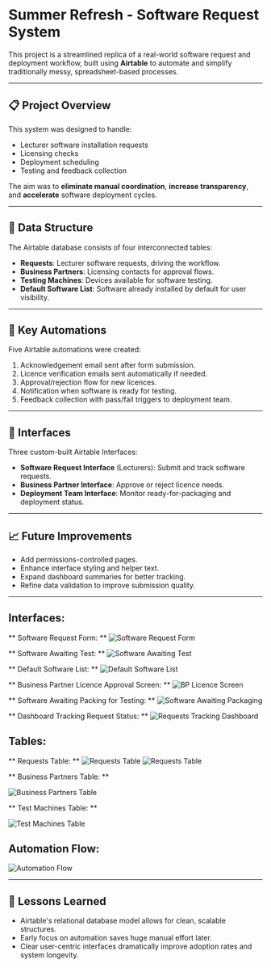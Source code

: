 # Summer Refresh - Software Request System

This project is a streamlined replica of a real-world software request and deployment workflow, built using **Airtable** to automate and simplify traditionally messy, spreadsheet-based processes.

---

## 📋 Project Overview

This system was designed to handle:
- Lecturer software installation requests
- Licensing checks
- Deployment scheduling
- Testing and feedback collection

The aim was to **eliminate manual coordination**, **increase transparency**, and **accelerate** software deployment cycles.

---

## 🧱 Data Structure

The Airtable database consists of four interconnected tables:
- **Requests**: Lecturer software requests, driving the workflow.
- **Business Partners**: Licensing contacts for approval flows.
- **Testing Machines**: Devices available for software testing.
- **Default Software List**: Software already installed by default for user visibility.

---

## 🤖 Key Automations

Five Airtable automations were created:
1. Acknowledgement email sent after form submission.
2. Licence verification emails sent automatically if needed.
3. Approval/rejection flow for new licences.
4. Notification when software is ready for testing.
5. Feedback collection with pass/fail triggers to deployment team.

---

## 🎨 Interfaces

Three custom-built Airtable Interfaces:
- **Software Request Interface** (Lecturers): Submit and track software requests.
- **Business Partner Interface**: Approve or reject licence needs.
- **Deployment Team Interface**: Monitor ready-for-packaging and deployment status.

---

## 📈 Future Improvements

- Add permissions-controlled pages.
- Enhance interface styling and helper text.
- Expand dashboard summaries for better tracking.
- Refine data validation to improve submission quality.

---

## Interfaces:

** Software Request Form: **
![Software Request Form](images/SoftwareRequestForm.png)

** Software Awaiting Test: **
![Software Awaiting Test](images/SoftwareAwaitingTest.png)

** Default Software List: **
![Default Software List ](images/DefaultSoftwareList.png)

** Business Partner Licence Approval Screen: **
![BP Licence Screen](images/BPLicenceApprovalScreen.png)

** Software Awaiting Packing for Testing: **
![Software Awaiting Packaging](images/SoftwareAwaitingPackaging.png)

** Dashboard Tracking Request Status: **
![Requests Tracking Dashboard](images/SoftwareTrackingDashboard.png)

## Tables:

** Requests Table: **
![Requests Table](images/requests-table.png)
![Requests Table](images/requests-table2.png)

** Business Partners Table: **

![Business Partners Table](images/bp-table.png)

** Test Machines Table: **

![Test Machines Table](images/test-machines-table.png)

## Automation Flow:

![Automation Flow](images/SummerRefreshSimplePoolDiagram.png)

---

## 🧠 Lessons Learned

- Airtable's relational database model allows for clean, scalable structures.
- Early focus on automation saves huge manual effort later.
- Clear user-centric interfaces dramatically improve adoption rates and system longevity.

